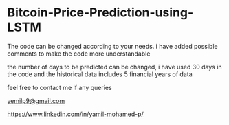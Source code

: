 # Bitcoin-Price-Prediction-using-LSTM
The code can be changed according to your needs.
i have added possible comments to make the code more understandable

the number of days to be predicted can be changed, i have used 30 days in the code and the historical data includes 5 financial years of data

feel free to contact me if any queries

yemilp9@gmail.com 

https://www.linkedin.com/in/yamil-mohamed-p/
